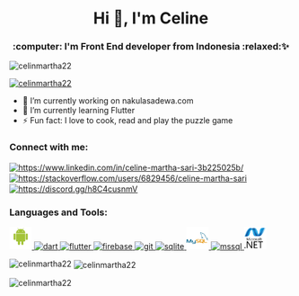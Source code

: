 <!--### Hi, I'm Celine 👋

<img src="https://github-readme-stats.vercel.app/api?username=celinmartha22&show_icons=true&title_color=E5890A&text_color=FFB100&icon_color=E5890A" />
<img aligh="right" src="https://github-readme-stats.vercel.app/api/top-langs/?username=celinmartha22&layout=compact&theme=flag-india" />
-->

<!--
**celinmartha22/celinmartha22** is a ✨ _special_ ✨ repository because its `README.md` (this file) appears on your GitHub profile.

Here are some ideas to get you started:

- 🔭 I’m currently working on ...
- 🌱 I’m currently learning ...
- 👯 I’m looking to collaborate on ...
- 🤔 I’m looking for help with ...
- 💬 Ask me about ...
- 📫 How to reach me: ...
- 😄 Pronouns: ...
- ⚡ Fun fact: ...
-->






<h1 align="center">Hi 👋, I'm Celine</h1>
<h3 align="center">:computer: I'm Front End developer from Indonesia :relaxed:✨</h3>

<p align="left"> <img src="https://komarev.com/ghpvc/?username=celinmartha22&label=Profile%20views&color=0e75b6&style=flat" alt="celinmartha22" /> </p>
<p align="left"> <a href="https://www.linkedin.com/in/celine-martha-sari-3b225025b" target="blank"><img src="https://img.shields.io/badge/LinkedIn-0077B5?logo=linkedin&logoColor=white&label=celinemarthasari" alt="celinmartha22" /></a> </p>

- 🔭 I’m currently working on nakulasadewa.com
- 🌱 I’m currently learning Flutter
- ⚡ Fun fact: I love to cook, read and play the puzzle game

<h3 align="left">Connect with me:</h3>
<p align="left">
<a href="https://linkedin.com/in/https://www.linkedin.com/in/celine-martha-sari-3b225025b/" target="blank"><img align="center" src="https://raw.githubusercontent.com/rahuldkjain/github-profile-readme-generator/master/src/images/icons/Social/linked-in-alt.svg" alt="https://www.linkedin.com/in/celine-martha-sari-3b225025b/" height="30" width="40" /></a>
<a href="https://stackoverflow.com/users/https://stackoverflow.com/users/6829456/celine-martha-sari" target="blank"><img align="center" src="https://raw.githubusercontent.com/rahuldkjain/github-profile-readme-generator/master/src/images/icons/Social/stack-overflow.svg" alt="https://stackoverflow.com/users/6829456/celine-martha-sari" height="30" width="40" /></a>
<a href="https://discord.gg/https://discord.gg/h8C4cusnmV" target="blank"><img align="center" src="https://raw.githubusercontent.com/rahuldkjain/github-profile-readme-generator/master/src/images/icons/Social/discord.svg" alt="https://discord.gg/h8C4cusnmV" height="30" width="40" /></a>
</p>

<h3 align="left">Languages and Tools:</h3>
<p align="left"> 
<a href="https://developer.android.com" target="_blank" rel="noreferrer"> 
  <img src="https://raw.githubusercontent.com/devicons/devicon/master/icons/android/android-original-wordmark.svg" alt="android" width="40" height="40"/> </a> 
<a href="https://dart.dev" target="_blank" rel="noreferrer"> <img src="https://www.vectorlogo.zone/logos/dartlang/dartlang-icon.svg" alt="dart" width="40" height="40"/> </a> 
<a href="https://flutter.dev" target="_blank" rel="noreferrer"> <img src="https://www.vectorlogo.zone/logos/flutterio/flutterio-icon.svg" alt="flutter" width="40" height="40"/> </a> 
<a href="https://firebase.google.com/" target="_blank" rel="noreferrer"> <img src="https://www.vectorlogo.zone/logos/firebase/firebase-icon.svg" alt="firebase" width="40" height="40"/> </a> 
<a href="https://git-scm.com/" target="_blank" rel="noreferrer"> <img src="https://www.vectorlogo.zone/logos/git-scm/git-scm-icon.svg" alt="git" width="40" height="40"/> </a> 
<a href="https://www.sqlite.org/" target="_blank" rel="noreferrer"> <img src="https://www.vectorlogo.zone/logos/sqlite/sqlite-icon.svg" alt="sqlite" width="40" height="40"/> </a> 
<a href="https://www.mysql.com/" target="_blank" rel="noreferrer"> <img src="https://raw.githubusercontent.com/devicons/devicon/master/icons/mysql/mysql-original-wordmark.svg" alt="mysql" width="40" height="40"/> </a> 
<a href="https://www.microsoft.com/en-us/sql-server" target="_blank" rel="noreferrer"> <img src="https://www.svgrepo.com/show/303229/microsoft-sql-server-logo.svg" alt="mssql" width="40" height="40"/> </a>
<a href="https://dotnet.microsoft.com/" target="_blank" rel="noreferrer"> <img src="https://raw.githubusercontent.com/devicons/devicon/master/icons/dot-net/dot-net-original-wordmark.svg" alt="dotnet" width="40" height="40"/> </a> 
</p>

<p><img align="left" src="https://github-readme-stats.vercel.app/api/top-langs?username=celinmartha22&show_icons=true&locale=en&layout=compact" alt="celinmartha22" /></p>

<p>&nbsp;<img align="center" src="https://github-readme-stats.vercel.app/api?username=celinmartha22&show_icons=true&locale=en" alt="celinmartha22" /></p>

<p><img align="center" src="https://github-readme-streak-stats.herokuapp.com/?user=celinmartha22&" alt="celinmartha22" /></p>
